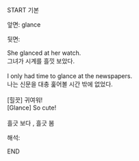 START
기본

앞면:
glance


뒷면:
<div>She glanced at her watch. </div><div>그녀가 시계를 흘낏 보았다.</div><div><br></div><div><div>I only had time to glance at the newspapers. </div><div>나는 신문을 대충 훑어볼 시간 밖에 없었다.</div></div><div><br></div><div><div><div>[힐끗] 귀여워!</div></div><div><div>[Glance] So cute!</div></div></div><div><br></div><div>흘긋 보다 , 흘긋 봄</div>


해석:

END